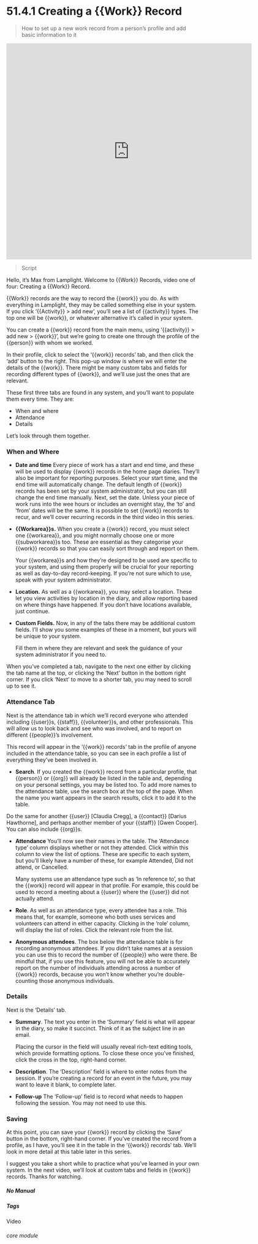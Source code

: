 # 51.4.1 Creating a {{Work}} Record

> How to set up a new work record from a person’s profile and add basic information to it

<iframe width="640" height="564" src="https://player.vimeo.com/video/279240510" frameborder="0" allowFullScreen mozallowfullscreen webkitAllowFullScreen></iframe>

> Script

Hello, it’s Max from Lamplight. Welcome to {{Work}} Records, video one of four: Creating a {{Work}} Record.

{{Work}} records are the way to record the {{work}} you do. As with everything in Lamplight, they may be called something else in your system. If you click ‘{{Activity}} > add new’, you’ll see a list of {{activity}} types. The top one will be {{work}}, or whatever alternative it’s called in your system.

You can create a {{work}} record from the main menu, using ‘{{activity}} > add new > {{work}}’, but we’re going to create one through the profile of the {{person}} with whom we worked.

In their profile, click to select the ‘{{work}} records’ tab, and then click the ‘add’ button to the right. This pop-up window is where we will enter the details of the {{work}}. There might be many custom tabs and fields for recording different types of {{work}}, and we’ll use just the ones that are relevant.

These first three tabs are found in any system, and you’ll want to populate them every time. They are:
- When and where
- Attendance
- Details

Let’s look through them together.

### When and Where
- **Date and time**
   Every piece of work has a start and end time, and these will be used to display {{work}} records in the home page diaries. They’ll also be important for reporting purposes.
   Select your start time, and the end time will automatically change. The default length of {{work}} records has been set by your system administrator, but you can still change the end time manually. Next, set the date. Unless your piece of work runs into the wee hours or includes an overnight stay, the ‘to’ and ‘from’ dates will be the same.
   It is possible to set {{work}} records to recur, and we’ll cover recurring records in the third video in this series.

- **{{Workarea}}s.**
   When you create a {{work}} record, you must select one {{workarea}}, and you might normally choose one or more {{subworkarea}}s too. These are essential as they categorise your {{work}} records so that you can easily sort through and report on them.

   Your {{workarea}}s and how they’re designed to be used are specific to your system, and using them properly will be crucial for your reporting as well as day-to-day record-keeping. If you’re not sure which to use, speak with your system administrator.

- **Location.**
   As well as a {{workarea}}, you may select a location. These let you view activities by location in the diary, and allow reporting based on where things have happened. If you don’t have locations available, just continue.

- **Custom Fields.**
   Now, in any of the tabs there may be additional custom fields. I’ll show you some examples of these in a moment, but yours will be unique to your system. 
   
   Fill them in where they are relevant and seek the guidance of your system administrator if you need to.
   
When you’ve completed a tab, navigate to the next one either by clicking the tab name at the top, or clicking the ‘Next’ button in the bottom right corner. If you click ‘Next’ to move to a shorter tab, you may need to scroll up to see it.

### Attendance Tab

Next is the attendance tab in which we’ll record everyone who attended including {{user}}s, {{staff}}, {{volunteer}}s, and other professionals. This will allow us to look back and see who was involved, and to report on different {{people}}’s involvement. 
   
This record will appear in the ‘{{work}} records’ tab in the profile of anyone included in the attendance table, so you can see in each profile a list of everything they’ve been involved in.

- **Search**.
   If you created the {{work}} record from a particular profile, that {{person}} or {{org}} will already be listed in the table and, depending on your personal settings, you may be listed too. To add more names to the attendance table, use the search box at the top of the page. When the name you want appears in the search results, click it to add it to the table. 
   
Do the same for another {{user}} [Claudia Cregg], a {{contact}} [Darius Hawthorne], and perhaps another member of your {{staff}} [Gwen Cooper]. You can also include {{org}}s.
   
- **Attendance**
   You’ll now see their names in the table. The ‘Attendance type’ column displays whether or not they attended. Click within this column to view the list of options. These are specific to each system, but you’ll likely have a number of these, for example Attended, Did not attend, or Cancelled.

   Many systems use an attendance type such as ‘In reference to’, so that the {{work}} record will appear in that profile. For example, this could be used to record a meeting about a {{user}} where the {{user}} did not actually attend.

- **Role**.
   As well as an attendance type, every attendee has a role. This means that, for example, someone who both uses services and volunteers can attend in either capacity. Clicking in the ‘role’ column, will display the list of roles. Click the relevant role from the list.

- **Anonymous attendees**.
   The box below the attendance table is for recording anonymous attendees. If you didn’t take names at a session you can use this to record the number of {{people}} who were there. Be mindful that, if you use this feature, you will not be able to accurately report on the number of individuals attending across a number of {{work}} records, because you won’t know whether you’re double-counting those anonymous individuals.
   
### Details

Next is the ‘Details’ tab.

- **Summary**.
   The text you enter in the ‘Summary’ field is what will appear in the diary, so make it succinct. Think of it as the subject line in an email.
   
   Placing the cursor in the field will usually reveal rich-text editing tools, which provide formatting options. To close these once you’ve finished, click the cross in the top, right-hand corner.

- **Description**.
   The ‘Description’ field is where to enter notes from the session. If you’re creating a record for an event in the future, you may want to leave it blank, to complete later.
   
- **Follow-up**
   The ‘Follow-up’ field is to record what needs to happen following the session. You may not need to use this.

### Saving

At this point, you can save your {{work}} record by clicking the ‘Save’ button in the bottom, right-hand corner. If you’ve created the record from a profile, as I have, you’ll see it in the table in the ‘{{work}} records’ tab. We’ll look in more detail at this table later in this series.

I suggest you take a short while to practice what you’ve learned in your own system. In the next video, we’ll look at custom tabs and fields in {{work}} records. Thanks for watching.


##### No Manual

##### Tags
Video

###### core module
